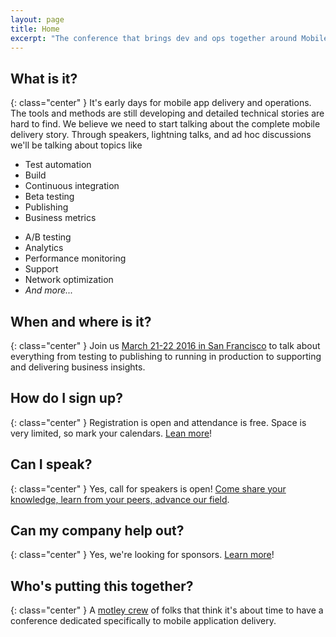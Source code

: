 ```yaml
---
layout: page
title: Home
excerpt: "The conference that brings dev and ops together around Mobile Application Delivery."
---
```


## What is it?
{: class="center" }
It's early days for mobile app delivery and operations. The tools and methods are still developing and detailed technical stories are hard to find. We believe we need to start talking about the complete mobile delivery story. Through speakers, lightning talks, and ad hoc discussions we'll be talking about topics like

<ul class="column-list">
    <li>Test automation</li>
    <li>Build</li>
    <li>Continuous integration</li>
    <li>Beta testing</li>
    <li>Publishing</li>
    <li>Business metrics</li>
</ul>
<ul class="column-list">
    <li>A/B testing</li>
    <li>Analytics</li>
    <li>Performance monitoring</li>
    <li>Support</li>
    <li>Network optimization</li>
    <li><em>And more...</em></li>
</ul>


## When and where is it?
{: class="center" }
Join us [March 21-22 2016 in San Francisco](/location) to talk about everything from testing to publishing to running in production to supporting and delivering business insights.

## How do I sign up?
{: class="center" }
Registration is open and attendance is free. Space is very limited, so mark your calendars. [Lean more](/register)!

## Can I speak?
{: class="center" }
Yes, call for speakers is open! [Come share your knowledge, learn from your peers, advance our field](/propose).

## Can my company help out?
{: class="center" }
Yes, we're looking for sponsors. [Learn more](/sponsor)!

## Who's putting this together?
{: class="center" }
A [motley crew](/contact) of folks that think it's about time to have a conference dedicated specifically to mobile application delivery.
